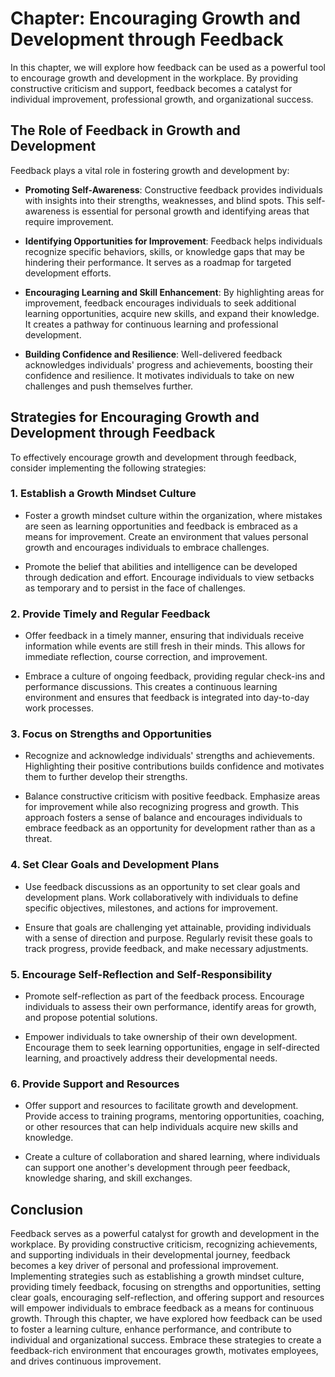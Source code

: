 Chapter: Encouraging Growth and Development through Feedback
============================================================

In this chapter, we will explore how feedback can be used as a powerful tool to encourage growth and development in the workplace. By providing constructive criticism and support, feedback becomes a catalyst for individual improvement, professional growth, and organizational success.

The Role of Feedback in Growth and Development
----------------------------------------------

Feedback plays a vital role in fostering growth and development by:

* **Promoting Self-Awareness**: Constructive feedback provides individuals with insights into their strengths, weaknesses, and blind spots. This self-awareness is essential for personal growth and identifying areas that require improvement.

* **Identifying Opportunities for Improvement**: Feedback helps individuals recognize specific behaviors, skills, or knowledge gaps that may be hindering their performance. It serves as a roadmap for targeted development efforts.

* **Encouraging Learning and Skill Enhancement**: By highlighting areas for improvement, feedback encourages individuals to seek additional learning opportunities, acquire new skills, and expand their knowledge. It creates a pathway for continuous learning and professional development.

* **Building Confidence and Resilience**: Well-delivered feedback acknowledges individuals' progress and achievements, boosting their confidence and resilience. It motivates individuals to take on new challenges and push themselves further.

Strategies for Encouraging Growth and Development through Feedback
------------------------------------------------------------------

To effectively encourage growth and development through feedback, consider implementing the following strategies:

### 1. **Establish a Growth Mindset Culture**

* Foster a growth mindset culture within the organization, where mistakes are seen as learning opportunities and feedback is embraced as a means for improvement. Create an environment that values personal growth and encourages individuals to embrace challenges.

* Promote the belief that abilities and intelligence can be developed through dedication and effort. Encourage individuals to view setbacks as temporary and to persist in the face of challenges.

### 2. **Provide Timely and Regular Feedback**

* Offer feedback in a timely manner, ensuring that individuals receive information while events are still fresh in their minds. This allows for immediate reflection, course correction, and improvement.

* Embrace a culture of ongoing feedback, providing regular check-ins and performance discussions. This creates a continuous learning environment and ensures that feedback is integrated into day-to-day work processes.

### 3. **Focus on Strengths and Opportunities**

* Recognize and acknowledge individuals' strengths and achievements. Highlighting their positive contributions builds confidence and motivates them to further develop their strengths.

* Balance constructive criticism with positive feedback. Emphasize areas for improvement while also recognizing progress and growth. This approach fosters a sense of balance and encourages individuals to embrace feedback as an opportunity for development rather than as a threat.

### 4. **Set Clear Goals and Development Plans**

* Use feedback discussions as an opportunity to set clear goals and development plans. Work collaboratively with individuals to define specific objectives, milestones, and actions for improvement.

* Ensure that goals are challenging yet attainable, providing individuals with a sense of direction and purpose. Regularly revisit these goals to track progress, provide feedback, and make necessary adjustments.

### 5. **Encourage Self-Reflection and Self-Responsibility**

* Promote self-reflection as part of the feedback process. Encourage individuals to assess their own performance, identify areas for growth, and propose potential solutions.

* Empower individuals to take ownership of their own development. Encourage them to seek learning opportunities, engage in self-directed learning, and proactively address their developmental needs.

### 6. **Provide Support and Resources**

* Offer support and resources to facilitate growth and development. Provide access to training programs, mentoring opportunities, coaching, or other resources that can help individuals acquire new skills and knowledge.

* Create a culture of collaboration and shared learning, where individuals can support one another's development through peer feedback, knowledge sharing, and skill exchanges.

Conclusion
----------

Feedback serves as a powerful catalyst for growth and development in the workplace. By providing constructive criticism, recognizing achievements, and supporting individuals in their developmental journey, feedback becomes a key driver of personal and professional improvement. Implementing strategies such as establishing a growth mindset culture, providing timely feedback, focusing on strengths and opportunities, setting clear goals, encouraging self-reflection, and offering support and resources will empower individuals to embrace feedback as a means for continuous growth. Through this chapter, we have explored how feedback can be used to foster a learning culture, enhance performance, and contribute to individual and organizational success. Embrace these strategies to create a feedback-rich environment that encourages growth, motivates employees, and drives continuous improvement.
